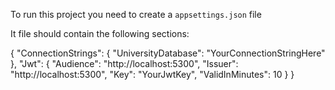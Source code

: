 
To run this project you need to create a `appsettings.json` file 

It file should contain the following sections:

{
  "ConnectionStrings": {
    "UniversityDatabase": "YourConnectionStringHere"
  },
  "Jwt": {
    "Audience": "http://localhost:5300",
    "Issuer": "http://localhost:5300",
    "Key": "YourJwtKey",
    "ValidInMinutes": 10
  }
}


